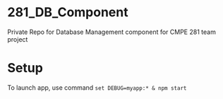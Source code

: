 # 281_DB_Component
Private Repo for Database Management component for CMPE 281 team project

# Setup
To launch app, use command `set DEBUG=myapp:* & npm start`
